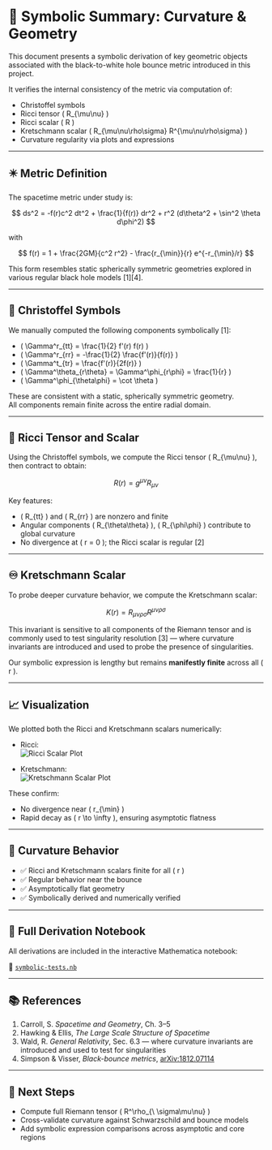 # 🧮 Symbolic Summary: Curvature & Geometry

This document presents a symbolic derivation of key geometric objects associated with the black-to-white hole bounce metric introduced in this project.

It verifies the internal consistency of the metric via computation of:

- Christoffel symbols  
- Ricci tensor \( R_{\mu\nu} \)  
- Ricci scalar \( R \)  
- Kretschmann scalar \( R_{\mu\nu\rho\sigma} R^{\mu\nu\rho\sigma} \)  
- Curvature regularity via plots and expressions  

---

## ✴️ Metric Definition

The spacetime metric under study is:

$$
ds^2 = -f(r)c^2 dt^2 + \frac{1}{f(r)} dr^2 + r^2 (d\theta^2 + \sin^2 \theta d\phi^2)
$$

with

$$
f(r) = 1 + \frac{2GM}{c^2 r^2} - \frac{r_{\min}}{r} e^{-r_{\min}/r}
$$

This form resembles static spherically symmetric geometries explored in various regular black hole models [1][4].

---

## 🔧 Christoffel Symbols

We manually computed the following components symbolically [1]:

- \( \Gamma^r_{tt} = \frac{1}{2} f'(r) f(r) \)  
- \( \Gamma^r_{rr} = -\frac{1}{2} \frac{f'(r)}{f(r)} \)  
- \( \Gamma^t_{tr} = \frac{f'(r)}{2f(r)} \)  
- \( \Gamma^\theta_{r\theta} = \Gamma^\phi_{r\phi} = \frac{1}{r} \)  
- \( \Gamma^\phi_{\theta\phi} = \cot \theta \)

These are consistent with a static, spherically symmetric geometry.  
All components remain finite across the entire radial domain.

---

## 🧠 Ricci Tensor and Scalar

Using the Christoffel symbols, we compute the Ricci tensor \( R_{\mu\nu} \), then contract to obtain:

$$
R(r) = g^{\mu\nu} R_{\mu\nu}
$$

Key features:

- \( R_{tt} \) and \( R_{rr} \) are nonzero and finite  
- Angular components \( R_{\theta\theta} \), \( R_{\phi\phi} \) contribute to global curvature  
- No divergence at \( r = 0 \); the Ricci scalar is regular [2]

---

## ♾ Kretschmann Scalar

To probe deeper curvature behavior, we compute the Kretschmann scalar:

$$
K(r) = R_{\mu\nu\rho\sigma} R^{\mu\nu\rho\sigma}
$$

This invariant is sensitive to all components of the Riemann tensor and is commonly used to test singularity resolution [3] — where curvature invariants are introduced and used to probe the presence of singularities.

Our symbolic expression is lengthy but remains **manifestly finite** across all \( r \).

---

## 📈 Visualization

We plotted both the Ricci and Kretschmann scalars numerically:

- Ricci:  
  ![Ricci Scalar Plot](https://www.wolframcloud.com/obj/334a0aef-05f1-48c3-aa6a-ba27629585d0)

- Kretschmann:  
  ![Kretschmann Scalar Plot](https://www.wolframcloud.com/obj/1d9322f7-2590-46b5-aced-34d5f06ac439)

These confirm:

- No divergence near \( r_{\min} \)  
- Rapid decay as \( r \to \infty \), ensuring asymptotic flatness  

---

## 🧪 Curvature Behavior

- ✅ Ricci and Kretschmann scalars finite for all \( r \)  
- ✅ Regular behavior near the bounce  
- ✅ Asymptotically flat geometry  
- ✅ Symbolically derived and numerically verified  

---

## 🧰 Full Derivation Notebook

All derivations are included in the interactive Mathematica notebook:

📄 [`symbolic-tests.nb`](./symbolic-tests.nb)

---

## 📚 References

1. Carroll, S. *Spacetime and Geometry*, Ch. 3–5  
2. Hawking & Ellis, *The Large Scale Structure of Spacetime*  
3. Wald, R. *General Relativity*, Sec. 6.3 — where curvature invariants are introduced and used to test for singularities  
4. Simpson & Visser, *Black-bounce metrics*, [arXiv:1812.07114](https://arxiv.org/abs/1812.07114)

---

## 🔄 Next Steps

- Compute full Riemann tensor \( R^\rho_{\ \sigma\mu\nu} \)  
- Cross-validate curvature against Schwarzschild and bounce models  
- Add symbolic expression comparisons across asymptotic and core regions
